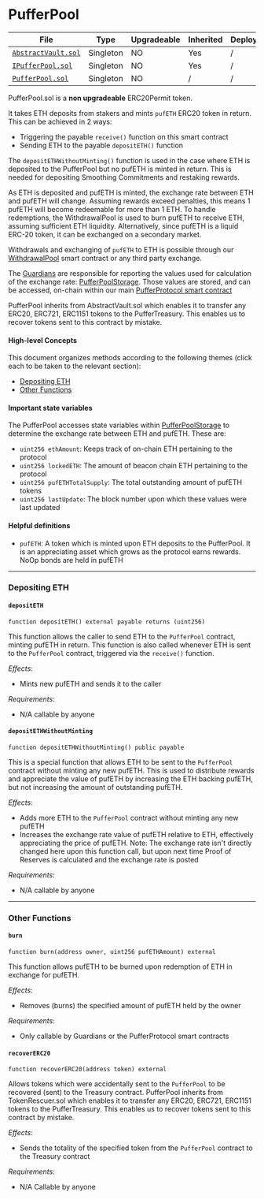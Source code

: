 # PufferPool

| File | Type | Upgradeable | Inherited | Deployed |
| -------- | -------- | -------- | -------- |  -------- |
| [`AbstractVault.sol`](../src/AbstractVault.sol) | Singleton | NO | Yes | / |
| [`IPufferPool.sol`](../src/interface/IPufferPool.sol) | Singleton | NO | Yes | / |
| [`PufferPool.sol`](../src/PufferPool.sol) | Singleton | NO | / | / |

PufferPool.sol is a **non upgradeable** ERC20Permit token. 
<!-- 
<sub>The ERC-20 permit feature is an extension to the ERC-20 standard that allows token holders to approve transfers without the need for two separate transactions. </sub> -->

It takes ETH deposits from stakers and mints `pufETH` ERC20 token in return. This can be achieved in 2 ways:
- Triggering the payable `receive()` function on this smart contract
- Sending ETH to the payable `depositETH()` function

The `depositETHWithoutMinting()` function is used in the case where ETH is deposited to the PufferPool but no pufETH is minted in return. This is needed for depositing Smoothing Commitments and restaking rewards.

As ETH is deposited and pufETH is minted, the exchange rate between ETH and pufETH will change. Assuming rewards exceed penalties, this means 1 pufETH will become redeemable for more than 1 ETH. To handle redemptions, the WithdrawalPool is used to burn pufETH to receive ETH, assuming sufficient ETH liquidity. Alternatively, since pufETH is a liquid ERC-20 token, it can be exchanged on a secondary market.

Withdrawals and exchanging of `pufETH` to ETH is possible through our [WithdrawalPool](./WithdrawalPool.md) smart contract or any third party exchange.

The [Guardians](./Guardians.md) are responsible for reporting the values used for calculation of the exchange rate: [PufferPoolStorage](../src/struct/PufferPoolStorage.sol). Those values are stored, and can be accessed, on-chain within our main [PufferProtocol smart contract](../src/PufferProtocolStorage.sol)

PufferPool inherits from AbstractVault.sol which enables it to transfer any ERC20, ERC721, ERC1151 tokens to the PufferTreasury. This enables us to recover tokens sent to this contract by mistake.

#### High-level Concepts

This document organizes methods according to the following themes (click each to be taken to the relevant section):
* [Depositing ETH](#depositing-eth)
* [Other Functions](#other-functions)

#### Important state variables

The PufferPool accesses state variables within [PufferPoolStorage](../src/struct/PufferPoolStorage.sol) to determine the exchange rate between ETH and pufETH. These are:

* `uint256 ethAmount`: Keeps track of on-chain ETH pertaining to the protocol
* `uint256 lockedETH`: The amount of beacon chain ETH pertaining to the protocol
* `uint256 pufETHTotalSupply`: The total outstanding amount of pufETH tokens
* `uint256 lastUpdate`: The block number upon which these values were last updated

#### Helpful definitions

* `pufETH`: A token which is minted upon ETH deposits to the PufferPool. It is an appreciating asset which grows as the protocol earns rewards. NoOp bonds are held in pufETH

---

### Depositing ETH

#### `depositETH`

```solidity
function depositETH() external payable returns (uint256)
```

This function allows the caller to send ETH to the `PufferPool` contract, minting pufETH in return. This function is also called whenever ETH is sent to the `PufferPool` contract, triggered via the `receive()` function.

*Effects*:
* Mints new pufETH and sends it to the caller

*Requirements*:
* N/A callable by anyone

#### `depositETHWithoutMinting`

```solidity
function depositETHWithoutMinting() public payable
```

This is a special function that allows ETH to be sent to the `PufferPool` contract without minting any new pufETH. This is used to distribute rewards and appreciate the value of pufETH by increasing the ETH backing pufETH, but not increasing the amount of outstanding pufETH.

*Effects*: 
* Adds more ETH to the `PufferPool` contract without minting any new pufETH
* Increases the exchange rate value of pufETH relative to ETH, effectively appreciating the price of pufETH. Note: The exchange rate isn't directly changed here upon this function call, but upon next time Proof of Reserves is calculated and the exchange rate is posted

*Requirements*:
* N/A callable by anyone

---

### Other Functions

#### `burn`

```solidity
function burn(address owner, uint256 pufETHAmount) external
```

This function allows pufETH to be burned upon redemption of ETH in exchange for pufETH.

*Effects*:
* Removes (burns) the specified amount of pufETH held by the owner

*Requirements*: 
* Only callable by Guardians or the PufferProtocol smart contracts

#### `recoverERC20`

```solidity
function recoverERC20(address token) external
```

Allows tokens which were accidentally sent to the `PufferPool` to be recovered (sent) to the Treasury contract. PufferPool inherits from TokenRescuer.sol which enables it to transfer any ERC20, ERC721, ERC1151 tokens to the PufferTreasury. This enables us to recover tokens sent to this contract by mistake.

*Effects*:
* Sends the totality of the specified token from the `PufferPool` contract to the Treasury contract

*Requirements*:
* N/A Callable by anyone
